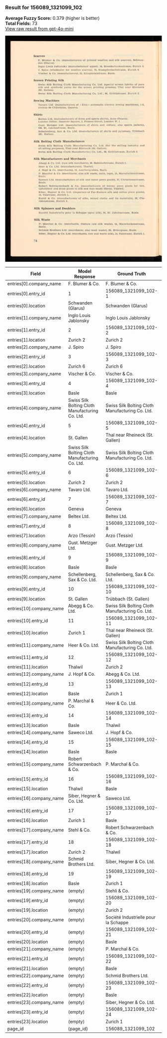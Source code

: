 ### Result for 156089_1321099_102
**Average Fuzzy Score:** 0.379 (higher is better)<br>
**Total Fields:** 73<br>
[View raw result from gpt-4o-mini](https://github.com/RISE-UNIBAS/humanities_data_benchmark/blob/main/results/2025-10-28/T0340/request_T0340_156089_1321099_102.json)

<img src="https://github.com/RISE-UNIBAS/humanities_data_benchmark/blob/main/benchmarks/company_lists/images/156089_1321099_102.jpg?raw=true" alt="156089_1321099_102" width="600px">

| Field | Model Response | Ground Truth | Fuzzy Score | Match |
|-------|----------------|--------------|-------------|-------|
| entries[0].company_name | F. Blumer & Co. | F. Blumer & Co. | 1.000 | ✅ |
| entries[0].entry_id | 1 | 156089_1321099_102-1 | 0.095 | ❌ |
| entries[0].location | Schwanden (Glarus) | Schwanden (Glarus) | 1.000 | ✅ |
| entries[1].company_name | Inglo Louis Jablonsky | Inglo Louis Jablonsky | 1.000 | ✅ |
| entries[1].entry_id | 2 | 156089_1321099_102-2 | 0.095 | ❌ |
| entries[1].location | Zurich 2 | Zurich 2 | 1.000 | ✅ |
| entries[2].company_name | J. Spiro | J. Spiro | 1.000 | ✅ |
| entries[2].entry_id | 3 | 156089_1321099_102-3 | 0.095 | ❌ |
| entries[2].location | Zurich 6 | Zurich 6 | 1.000 | ✅ |
| entries[3].company_name | Vischer & Co. | Vischer & Co. | 1.000 | ✅ |
| entries[3].entry_id | 4 | 156089_1321099_102-4 | 0.095 | ❌ |
| entries[3].location | Basle | Basle | 1.000 | ✅ |
| entries[4].company_name | Swiss Silk Bolting Cloth Manufacturing Co. Ltd. | Swiss Silk Bolting Cloth Manufacturing Co. Ltd. | 1.000 | ✅ |
| entries[4].entry_id | 5 | 156089_1321099_102-5 | 0.095 | ❌ |
| entries[4].location | St. Gallen | Thal near Rheineck (St. Gallen) | 0.488 | ❌ |
| entries[5].company_name | Swiss Silk Bolting Cloth Manufacturing Co. Ltd. | Swiss Silk Bolting Cloth Manufacturing Co. Ltd. | 1.000 | ✅ |
| entries[5].entry_id | 6 | 156089_1321099_102-6 | 0.095 | ❌ |
| entries[5].location | Zurich 2 | Zurich 2 | 1.000 | ✅ |
| entries[6].company_name | Tavaro Ltd. | Tavaro Ltd. | 1.000 | ✅ |
| entries[6].entry_id | 7 | 156089_1321099_102-7 | 0.095 | ❌ |
| entries[6].location | Geneva | Geneva | 1.000 | ✅ |
| entries[7].company_name | Beltex Ltd. | Beltex Ltd. | 1.000 | ✅ |
| entries[7].entry_id | 8 | 156089_1321099_102-8 | 0.095 | ❌ |
| entries[7].location | Arzo (Tessin) | Arzo (Tessin) | 1.000 | ✅ |
| entries[8].company_name | Gust. Metzger Ltd. | Gust. Metzger Ltd. | 1.000 | ✅ |
| entries[8].entry_id | 9 | 156089_1321099_102-9 | 0.095 | ❌ |
| entries[8].location | Basle | Basle | 1.000 | ✅ |
| entries[9].company_name | Schellenberg, Sax & Co. Ltd. | Schellenberg, Sax & Co. Ltd. | 1.000 | ✅ |
| entries[9].entry_id | 10 | 156089_1321099_102-10 | 0.174 | ❌ |
| entries[9].location | St. Gallen | Trübbach (St. Gallen) | 0.645 | ❌ |
| entries[10].company_name | Abegg & Co. Ltd. | Swiss Silk Bolting Cloth Manufacturing Co. Ltd. | 0.349 | ❌ |
| entries[10].entry_id | 11 | 156089_1321099_102-11 | 0.174 | ❌ |
| entries[10].location | Zurich 1 | Thal near Rheineck (St. Gallen) | 0.205 | ❌ |
| entries[11].company_name | Heer & Co. Ltd. | Swiss Silk Bolting Cloth Manufacturing Co. Ltd. | 0.323 | ❌ |
| entries[11].entry_id | 12 | 156089_1321099_102-12 | 0.174 | ❌ |
| entries[11].location | Thalwil | Zurich 2 | 0.133 | ❌ |
| entries[12].company_name | J. Hopf & Co. | Abegg & Co. Ltd. | 0.414 | ❌ |
| entries[12].entry_id | 13 | 156089_1321099_102-13 | 0.174 | ❌ |
| entries[12].location | Basle | Zurich 1 | 0.000 | ❌ |
| entries[13].company_name | P. Marchal & Co. | Heer & Co. Ltd. | 0.452 | ❌ |
| entries[13].entry_id | 14 | 156089_1321099_102-14 | 0.174 | ❌ |
| entries[13].location | Basle | Thalwil | 0.333 | ❌ |
| entries[14].company_name | Saweco Ltd. | J. Hopf & Co. | 0.250 | ❌ |
| entries[14].entry_id | 15 | 156089_1321099_102-15 | 0.174 | ❌ |
| entries[14].location | Basle | Basle | 1.000 | ✅ |
| entries[15].company_name | Robert Schwarzenbach & Co. | P. Marchal & Co. | 0.524 | ❌ |
| entries[15].entry_id | 16 | 156089_1321099_102-16 | 0.174 | ❌ |
| entries[15].location | Thalwil | Basle | 0.333 | ❌ |
| entries[16].company_name | Siber, Hegner & Co. Ltd. | Saweco Ltd. | 0.457 | ❌ |
| entries[16].entry_id | 17 | 156089_1321099_102-17 | 0.174 | ❌ |
| entries[16].location | Zurich 1 | Basle | 0.000 | ❌ |
| entries[17].company_name | Stehl & Co. | Robert Schwarzenbach & Co. | 0.486 | ❌ |
| entries[17].entry_id | 18 | 156089_1321099_102-18 | 0.174 | ❌ |
| entries[17].location | Zurich 2 | Thalwil | 0.133 | ❌ |
| entries[18].company_name | Schmid Brothers Ltd. | Siber, Hegner & Co. Ltd. | 0.455 | ❌ |
| entries[18].entry_id | 19 | 156089_1321099_102-19 | 0.174 | ❌ |
| entries[18].location | Basle | Zurich 1 | 0.000 | ❌ |
| entries[19].company_name | (empty) | Stehli & Co. | 0.000 | ❌ |
| entries[19].entry_id | (empty) | 156089_1321099_102-20 | 0.000 | ❌ |
| entries[19].location | (empty) | Zurich 2 | 0.000 | ❌ |
| entries[20].company_name | (empty) | Société Industrielle pour la Schappe | 0.000 | ❌ |
| entries[20].entry_id | (empty) | 156089_1321099_102-21 | 0.000 | ❌ |
| entries[20].location | (empty) | Basle | 0.000 | ❌ |
| entries[21].company_name | (empty) | P. Marchal & Co. | 0.000 | ❌ |
| entries[21].entry_id | (empty) | 156089_1321099_102-22 | 0.000 | ❌ |
| entries[21].location | (empty) | Basle | 0.000 | ❌ |
| entries[22].company_name | (empty) | Schmid Brothers Ltd. | 0.000 | ❌ |
| entries[22].entry_id | (empty) | 156089_1321099_102-23 | 0.000 | ❌ |
| entries[22].location | (empty) | Basle | 0.000 | ❌ |
| entries[23].company_name | (empty) | Siber, Hegner & Co. Ltd. | 0.000 | ❌ |
| entries[23].entry_id | (empty) | 156089_1321099_102-24 | 0.000 | ❌ |
| entries[23].location | (empty) | Zurich 1 | 0.000 | ❌ |
| page_id | {page_id} | 156089_1321099_102 | 0.074 | ❌ |

